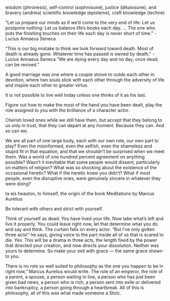 wisdom (phronesis), self-control (sophrosune), justice (dikaiosune), and bravery (andreia)
scientific knowledge (episteme), craft knowledge (techne)

“Let us prepare our minds as if we’d come to the very end of life. Let us postpone nothing. Let us balance life’s books each day. … The one who puts the finishing touches on their life each day is never short of time.” -Lucius Annaeus Seneca

“This is our big mistake to think we look forward toward death. Most of death is already gone. Whatever time has passed is owned by death.” -Lucius Annaeus Seneca “We are dying every day and no day, once dead, can be revived.”

A good marriage was one where a couple strove to outdo each other in devotion, where two souls stick with each other through the adversity of life and inspire each other to greater virtue.

It is not possible to live well today unless one thinks of it as his last.

Figure out how to make the most of the hand you have been dealt, play the role assigned to you with the brilliance of a character actor.

Cherish loved ones while we still have them, but accept that they belong to us only in trust, that they can depart at any moment. Because they can. And so can we.

We are all part of one large body, each with our own role, our own part to play? Even the misinformed, even the selfish, even the shameless and stupid fit in that equation, and that we shouldn’t be surprised when we meet them. Was a world of one hundred percent agreement on anything possible? Wasn’t it inevitable that some people would dissent, particularly on matters of religion? What was so shocking about the existence of the occasional heretic? What if the heretic knew you didn’t? What if most people, even the disruptive ones, were genuinely sincere in whatever they were doing?

ta eis heauton, to himself, the origin of the book Meditations by Marcus Aurelius

Be tolerant with others and strict with yourself.

Think of yourself as dead. You have lived your life. Now take what’s left and live it properly. You could leave right now, let that determine what you do and say and think. The curtain falls on every actor. “But I’ve only gotten three acts!” he says, giving voice to the part inside all of us that is scared to die. Yes. This will be a drama in three acts, the length fixed by the power that directed your creation, and now directs your dissolution. Neither was yours to determine. So make your exit with grace — the same grace shown to you.

There is no role so well suited to philosophy as the one you happen to be in right now,” Marcus Aurelius would write. The role of an emperor, the role of a parent, a spouse, a person waiting in line, a person who has just been given bad news, a person who is rich, a person sent into exile or delivered into bankruptcy, a person going through a heartbreak. All of this is philosophy, all of this was what made someone a Stoic.


